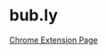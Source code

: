 # bub.ly


[Chrome Extension Page](https://chrome.google.com/webstore/detail/bubly/admiiooljhkbegdgbjdifoljfpkcigjm?hl=en)
